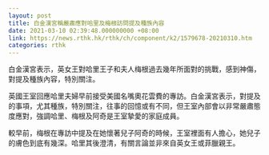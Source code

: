 ```yaml
---
layout: post
title: 白金漢宮稱嚴肅應對哈里及梅根訪問提及種族內容
date: 2021-03-10 02:39:48.000000000 +08:00
link: https://news.rthk.hk/rthk/ch/component/k2/1579678-20210310.htm
categories: rthk
---
```


白金漢宮表示，英女王對哈里王子和夫人梅根過去幾年所面對的挑戰，感到神傷，對提及種族內容，特別關注。

英國王室回應哈里夫婦早前接受美國名嘴奧花雲費的專訪。白金漢宮表示，對提及的事項，尤其種族，特別關注，往事的回憶或有不同，但王室內部會以非常嚴肅態度應對，強調哈里、梅根及阿奇是王室摯愛的家庭成員。

較早前，梅根在專訪中提及在她懷著兒子阿奇的時候，王室裡面有人擔心，她兒子的膚色到底有幾深。哈里其後澄清，有關言論並非來自英女王或菲臘親王。
